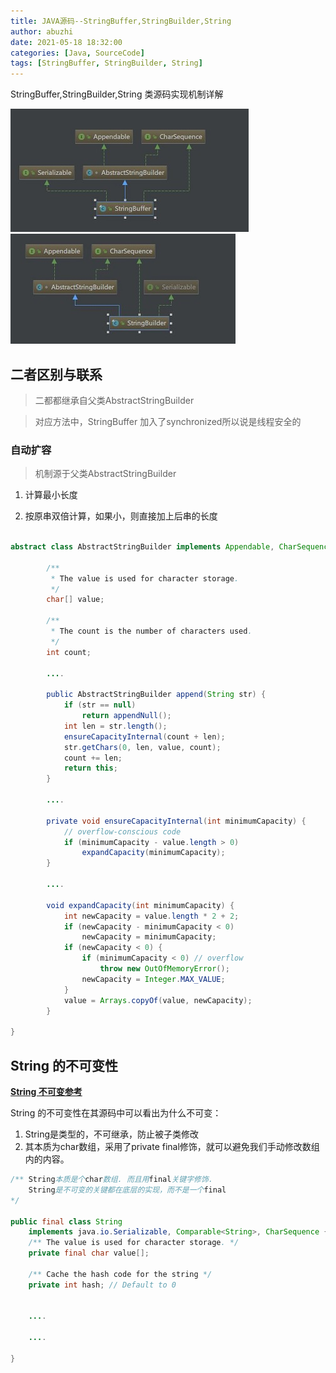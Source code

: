 ```yaml
---
title: JAVA源码--StringBuffer,StringBuilder,String
author: abuzhi
date: 2021-05-18 18:32:00
categories: [Java, SourceCode]
tags: [StringBuffer, StringBuilder, String]
---
```


StringBuffer,StringBuilder,String 类源码实现机制详解

![](/images/2017-05-18/JAVA-SRC-StringBuffer-StringBuilder-StringBuffer.jpg)
![](/images/2017-05-18/JAVA-SRC-StringBuffer-StringBuilder-StringBuilder.jpg)




## 二者区别与联系

> 二都都继承自父类AbstractStringBuilder

> 对应方法中，StringBuffer 加入了synchronized所以说是线程安全的


### 自动扩容

> 机制源于父类AbstractStringBuilder

1. 计算最小长度

2. 按原串双倍计算，如果小，则直接加上后串的长度

```java  

abstract class AbstractStringBuilder implements Appendable, CharSequence {

        /**
         * The value is used for character storage.
         */
        char[] value;

        /**
         * The count is the number of characters used.
         */
        int count;

        ....

        public AbstractStringBuilder append(String str) {
            if (str == null)
                return appendNull();
            int len = str.length();
            ensureCapacityInternal(count + len);
            str.getChars(0, len, value, count);
            count += len;
            return this;
        }

        ....

        private void ensureCapacityInternal(int minimumCapacity) {
            // overflow-conscious code
            if (minimumCapacity - value.length > 0)
                expandCapacity(minimumCapacity);
        }    
        
        ....

        void expandCapacity(int minimumCapacity) {
            int newCapacity = value.length * 2 + 2;
            if (newCapacity - minimumCapacity < 0)
                newCapacity = minimumCapacity;
            if (newCapacity < 0) {
                if (minimumCapacity < 0) // overflow
                    throw new OutOfMemoryError();
                newCapacity = Integer.MAX_VALUE;
            }
            value = Arrays.copyOf(value, newCapacity);
        }            

}

```

## String 的不可变性 

[**String 不可变参考**][1] 

String 的不可变性在其源码中可以看出为什么不可变：

1. String是类型的，不可继承，防止被子类修改
2. 其本质为char数组，采用了private final修饰，就可以避免我们手动修改数组内的内容。

```java
/** String本质是个char数组. 而且用final关键字修饰.
    String是不可变的关键都在底层的实现，而不是一个final
*/

public final class String
    implements java.io.Serializable, Comparable<String>, CharSequence {
    /** The value is used for character storage. */
    private final char value[];

    /** Cache the hash code for the string */
    private int hash; // Default to 0


    ....

    ....

}

```






















 [1]: https://www.zhihu.com/question/20618891
